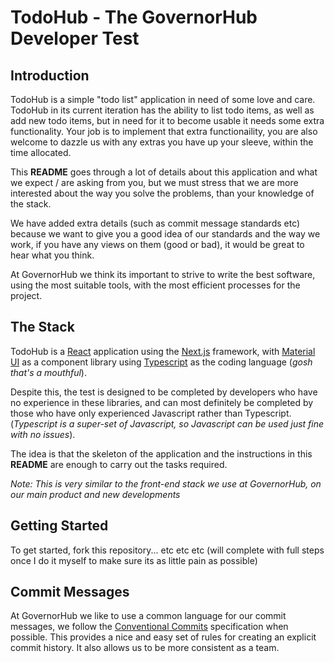 # TodoHub - The GovernorHub Developer Test

## Introduction

TodoHub is a simple "todo list" application in need of some love and care. TodoHub in its current iteration has the ability to list todo items, as well as add new todo items, but in need for it to become usable it needs some extra functionality. Your job is to implement that extra functionaility, you are also welcome to dazzle us with any extras you have up your sleeve, within the time allocated.

This **README** goes through a lot of details about this application and what we expect / are asking from you, but we must stress that we are more interested about the way you solve the problems, than your knowledge of the stack.

We have added extra details (such as commit message standards etc) because we want to give you a good idea of our standards and the way we work, if you have any views on them (good or bad), it would be great to hear what you think.

At GovernorHub we think its important to strive to write the best software, using the most suitable tools, with the most efficient processes for the project.

## The Stack

TodoHub is a [React](https://reactjs.org/) application using the [Next.js](https://nextjs.org/) framework, with [Material UI](https://material-ui.com/) as a component library using [Typescript](https://www.typescriptlang.org/) as the coding language (_gosh that's a mouthful_).

Despite this, the test is designed to be completed by developers who have no experience in these libraries, and can most definitely be completed by those who have only experienced Javascript rather than Typescript. (_Typescript is a super-set of Javascript, so Javascript can be used just fine with no issues_).

The idea is that the skeleton of the application and the instructions in this **README** are enough to carry out the tasks required.

_Note: This is very similar to the front-end stack we use at GovernorHub, on our main product and new developments_

## Getting Started

To get started, fork this repository... etc etc etc (will complete with full steps once I do it myself to make sure its as little pain as possible)

## Commit Messages

At GovernorHub we like to use a common language for our commit messages, we follow the [Conventional Commits](https://www.conventionalcommits.org/en/v1.0.0/) specification when possible. This provides a nice and easy set of rules for creating an explicit commit history. It also allows us to be more consistent as a team.
